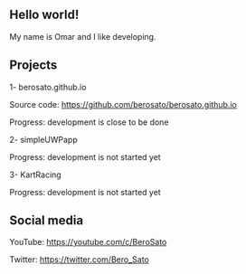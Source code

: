 ## Hello world!
My name is Omar and I like developing.
## Projects 
1- berosato.github.io 

Source code: https://github.com/berosato/berosato.github.io

Progress: development is close to be done

2- simpleUWPapp

Progress: development is not started yet

3- KartRacing

Progress: development is not started yet
## Social media
YouTube: https://youtube.com/c/BeroSato

Twitter: https://twitter.com/Bero_Sato
